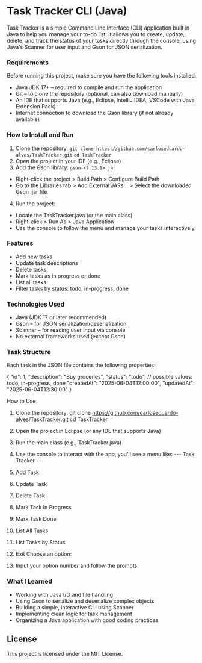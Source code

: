 # Task Tracker CLI (Java)
Task Tracker is a simple Command Line Interface (CLI) application built in Java to help you manage your to-do list. It allows you to create, update, delete, and track the status of your tasks directly through the console, using Java's Scanner for user input and Gson for JSON serialization.

### Requirements
Before running this project, make sure you have the following tools installed:
- Java JDK 17+ – required to compile and run the application
- Git – to clone the repository (optional, can also download manually)
- An IDE that supports Java (e.g., Eclipse, IntelliJ IDEA, VSCode with Java Extension Pack)
- Internet connection to download the Gson library (if not already available)

### How to Install and Run
1. Clone the repository:
   ``` git clone https://github.com/carloseduardo-alves/TaskTracker.git ```
   ``` cd TaskTracker ```
2. Open the project in your IDE (e.g., Eclipse)
3. Add the Gson library:
    ``` gson-<2.13.1>.jar ```
- Right-click the project > Build Path > Configure Build Path
- Go to the Libraries tab > Add External JARs... > Select the downloaded Gson .jar file
4. Run the project:
- Locate the TaskTracker.java (or the main class)
- Right-click > Run As > Java Application
- Use the console to follow the menu and manage your tasks interactively

### Features
- Add new tasks
- Update task descriptions
- Delete tasks
- Mark tasks as in progress or done
- List all tasks
- Filter tasks by status: todo, in-progress, done

### Technologies Used
- Java (JDK 17 or later recommended)
- Gson – for JSON serialization/deserialization
- Scanner – for reading user input via console
- No external frameworks used (except Gson)

### Task Structure
Each task in the JSON file contains the following properties:

{
  "id": 1,
  "description": "Buy groceries",
  "status": "todo", // possible values: todo, in-progress, done
  "createdAt": "2025-06-04T12:00:00",
  "updatedAt": "2025-06-04T12:30:00"
}

How to Use

1. Clone the repository:
git clone https://github.com/carloseduardo-alves/TaskTracker.git
cd TaskTracker

2. Open the project in Eclipse (or any IDE that supports Java)

3. Run the main class (e.g., TaskTracker.java)

4. Use the console to interact with the app, you'll see a menu like:
--- Task Tracker ---
1. Add Task
2. Update Task
3. Delete Task
4. Mark Task In Progress
5. Mark Task Done
6. List All Tasks
7. List Tasks by Status
0. Exit
Choose an option:

5. Input your option number and follow the prompts.

### What I Learned
- Working with Java I/O and file handling
- Using Gson to serialize and deserialize complex objects
- Building a simple, interactive CLI using Scanner
- Implementing clean logic for task management
- Organizing a Java application with good coding practices

## License
This project is licensed under the MIT License.
